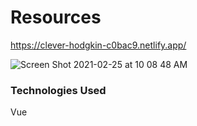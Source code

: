 # Resources

https://clever-hodgkin-c0bac9.netlify.app/

![Screen Shot 2021-02-25 at 10 08 48 AM](https://imgur.com/EIOXiOz)

### Technologies Used

Vue 
